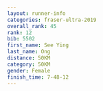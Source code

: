```yaml
---
layout: runner-info 
categories: fraser-ultra-2019 
overall_rank: 45
rank: 12
bib: 5502
first_name: See Ying
last_name: Ong
distance: 50KM
category: 50KM
gender: Female
finish_time: 7-48-12
---
```

